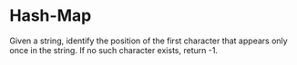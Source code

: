 # Hash-Map
Given a string, identify the position of the first character that appears only once in the string. If no such character exists, return -1.
